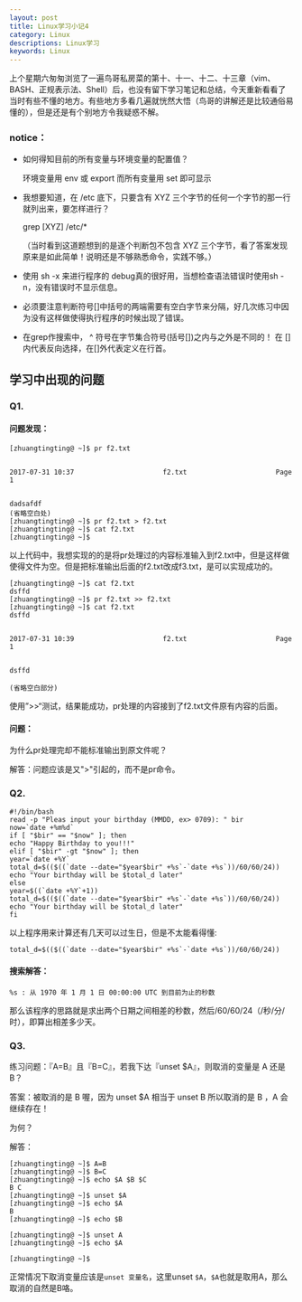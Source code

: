 ```yaml
---
layout: post
title: Linux学习小记4
category: Linux
descriptions: Linux学习
keywords: Linux
---
```


上个星期六匆匆浏览了一遍鸟哥私房菜的第十、十一、十二、十三章（vim、BASH、正规表示法、Shell）后，也没有留下学习笔记和总结，今天重新看看了当时有些不懂的地方。有些地方多看几遍就恍然大悟（鸟哥的讲解还是比较通俗易懂的），但是还是有个别地方令我疑惑不解。

<!-- more --> 

### notice：

+ 如何得知目前的所有变量与环境变量的配置值？

  环境变量用 env 或 export 而所有变量用 set 即可显示

+ 我想要知道，在 /etc 底下，只要含有 XYZ 三个字节的任何一个字节的那一行就列出来，要怎样进行？

  grep [XYZ] /etc/*

  （当时看到这道题想到的是逐个判断包不包含 XYZ 三个字节，看了答案发现原来是如此简单！说明还是不够熟悉命令，实践不够。）

+ 使用 sh -x 来进行程序的 debug真的很好用，当想检查语法错误时使用sh -n，没有错误时不显示信息。

+ 必须要注意判断符号[]中括号的两端需要有空白字节来分隔，好几次练习中因为没有这样做使得执行程序的时候出现了错误。

+ 在grep作搜索中， ^ 符号在字节集合符号(括号[])之内与之外是不同的！ 在 [] 内代表反向选择，在[]外代表定义在行首。

## 学习中出现的问题

### Q1.

#### 问题发现：

```
[zhuangtingting@ ~]$ pr f2.txt


2017-07-31 10:37                      f2.txt                      Page 1


dadsafdf
(省略空白处)
[zhuangtingting@ ~]$ pr f2.txt > f2.txt
[zhuangtingting@ ~]$ cat f2.txt
[zhuangtingting@ ~]$ 
```

以上代码中，我想实现的的是将pr处理过的内容标准输入到f2.txt中，但是这样做使得文件为空。但是把标准输出后面的f2.txt改成f3.txt，是可以实现成功的。

```
[zhuangtingting@ ~]$ cat f2.txt
dsffd
[zhuangtingting@ ~]$ pr f2.txt >> f2.txt
[zhuangtingting@ ~]$ cat f2.txt
dsffd


2017-07-31 10:39                      f2.txt                      Page 1


dsffd

(省略空白部分)
```

使用”>>“测试，结果能成功，pr处理的内容接到了f2.txt文件原有内容的后面。

#### 问题：

为什么pr处理完却不能标准输出到原文件呢？

解答：问题应该是又">"引起的，而不是pr命令。

### Q2.

```
#!/bin/bash
read -p "Pleas input your birthday (MMDD, ex> 0709): " bir
now=`date +%m%d`
if [ "$bir" == "$now" ]; then
echo "Happy Birthday to you!!!"
elif [ "$bir" -gt "$now" ]; then
year=`date +%Y`
total_d=$(($((`date --date="$year$bir" +%s`-`date +%s`))/60/60/24))
echo "Your birthday will be $total_d later"
else
year=$((`date +%Y`+1))
total_d=$(($((`date --date="$year$bir" +%s`-`date +%s`))/60/60/24))
echo "Your birthday will be $total_d later"
fi
```

以上程序用来计算还有几天可以过生日，但是不太能看得懂:

```
total_d=$(($((`date --date="$year$bir" +%s`-`date +%s`))/60/60/24))
```

#### 搜索解答：

```
%s : 从 1970 年 1 月 1 日 00:00:00 UTC 到目前为止的秒数
```

那么该程序的思路就是求出两个日期之间相差的秒数，然后/60/60/24（/秒/分/时），即算出相差多少天。

### Q3.

练习问题：『A=B』且『B=C』，若我下达『unset $A』，则取消的变量是 A 还是 B？

答案：被取消的是 B 喔，因为 unset $A 相当于 unset B 所以取消的是 B ，A 会继续存在！

为何？

解答：

```
[zhuangtingting@ ~]$ A=B
[zhuangtingting@ ~]$ B=C
[zhuangtingting@ ~]$ echo $A $B $C
B C
[zhuangtingting@ ~]$ unset $A
[zhuangtingting@ ~]$ echo $A
B
[zhuangtingting@ ~]$ echo $B

[zhuangtingting@ ~]$ unset A
[zhuangtingting@ ~]$ echo $A

[zhuangtingting@ ~]$
```

正常情况下取消变量应该是`unset 变量名`，这里unset `$A`，`$A`也就是取用A，那么取消的自然是B咯。

